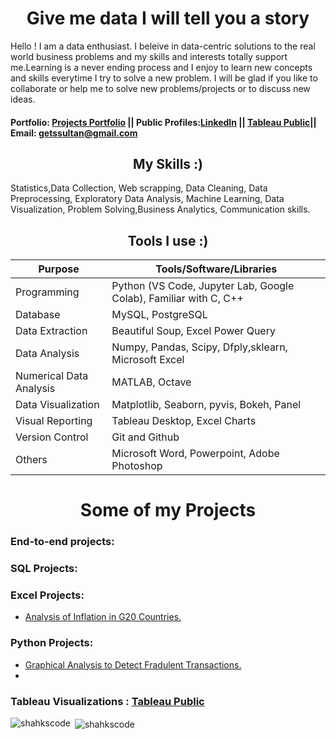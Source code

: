 <h1 align="center"> Give me data I will tell you a story</h1>

Hello ! I am a data enthusiast. I beleive in data-centric solutions to the real world business problems and my skills and interests totally support me.Learning is a never ending process and I enjoy to learn new concepts and skills everytime I try to solve a new problem. I will be glad if you like to collaborate or help me to solve new problems/projects or to discuss new ideas.
#### Portfolio: [Projects Portfolio](getssultan@gmail.com) || Public Profiles:[LinkedIn](https://www.linkedin.com/in/shahrukh-sultan-150a381b6/) || [Tableau Public](https://public.tableau.com/app/profile/shahrukh.sultan)|| Email: getssultan@gmail.com

<h2 align = 'center'> My Skills :) </h2>
Statistics,Data Collection, Web scrapping, Data Cleaning, Data Preprocessing, Exploratory Data Analysis, Machine Learning, Data Visualization, 
Problem Solving,Business Analytics,  Communication skills.


 <h2  align = "center"> Tools I use :) </h2>

Purpose | Tools/Software/Libraries
----------|----------
Programming| Python (VS Code, Jupyter Lab, Google Colab), Familiar with C, C++
 Database | MySQL, PostgreSQL
Data Extraction | Beautiful Soup, Excel Power Query
Data Analysis | Numpy, Pandas, Scipy, Dfply,sklearn, Microsoft Excel
Numerical Data Analysis | MATLAB, Octave
Data Visualization | Matplotlib, Seaborn, pyvis, Bokeh, Panel
Visual Reporting | Tableau Desktop, Excel Charts
Version Control | Git and Github
Others | Microsoft Word, Powerpoint, Adobe Photoshop


 <h1  align = "center"> Some of my Projects</h1>
 
<h3 align="left"> End-to-end projects: </h3>
     
<h3 align="left"> SQL Projects: </h3> 

### Excel Projects:     
- [Analysis of Inflation in G20 Countries.](https://github.com/shakhscode/Inflation_Report_1998-2022)

### Python Projects:
- [Graphical Analysis to Detect Fradulent Transactions.](https://github.com/shakhscode/Visual_Analytics-python)
- 
 
 ### Tableau Visualizations :  [Tableau Public](https://public.tableau.com/app/profile/shahrukh.sultan)
 
     

<p><img align="left" src="https://github-readme-stats.vercel.app/api/top-langs?username=shakhscode&show_icons=true&locale=en&layout=compact" alt="shahkscode" /></p>

<p>&nbsp;<img align="center" src="https://github-readme-stats.vercel.app/api?username=shakhscode&show_icons=true&locale=en" alt="shahkscode" /></p>



